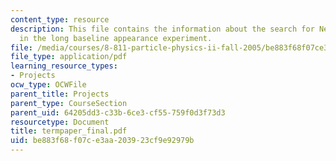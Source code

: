 ```yaml
---
content_type: resource
description: This file contains the information about the search for Neutrino Tau
  in the long baseline appearance experiment.
file: /media/courses/8-811-particle-physics-ii-fall-2005/be883f68f07ce3aa203923cf9e92979b_termpaper_final.pdf
file_type: application/pdf
learning_resource_types:
- Projects
ocw_type: OCWFile
parent_title: Projects
parent_type: CourseSection
parent_uid: 64205dd3-c33b-6ce3-cf55-759f0d3f73d3
resourcetype: Document
title: termpaper_final.pdf
uid: be883f68-f07c-e3aa-2039-23cf9e92979b
---
```


